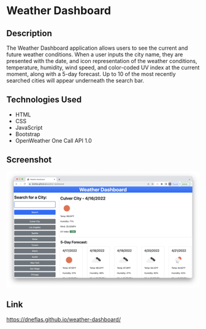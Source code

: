 # Weather Dashboard

## Description
The Weather Dashboard application allows users to see the current and future weather conditions. When a user inputs the city name, they are presented with the date, and icon representation of the weather conditions, temperature, humidity, wind speed, and color-coded UV index at the current moment, along with a 5-day forecast. Up to 10 of the most recently searched cities will appear underneath the search bar.

## Technologies Used
- HTML
- CSS
- JavaScript
- Bootstrap
- OpenWeather One Call API 1.0

## Screenshot
![Screenshot of Weather Dashboard application.](./images/image-1.png)

## Link
https://dneflas.github.io/weather-dashboard/